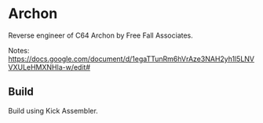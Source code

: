 # Archon
Reverse engineer of C64 Archon by Free Fall Associates.

Notes:
https://docs.google.com/document/d/1egaTTunRm6hVrAze3NAH2yh1l5LNVVXULeHMXNHla-w/edit#

## Build
Build using Kick Assembler.
